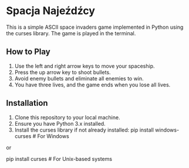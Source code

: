 # Spacja Najeźdźcy

This is a simple ASCII space invaders game implemented in Python using the curses library. The game is played in the terminal.

## How to Play

1. Use the left and right arrow keys to move your spaceship.
2. Press the up arrow key to shoot bullets.
3. Avoid enemy bullets and eliminate all enemies to win.
4. You have three lives, and the game ends when you lose all lives.

## Installation

1. Clone this repository to your local machine.
2. Ensure you have Python 3.x installed.
3. Install the curses library if not already installed:
pip install windows-curses # For Windows

or

pip install curses # For Unix-based systems